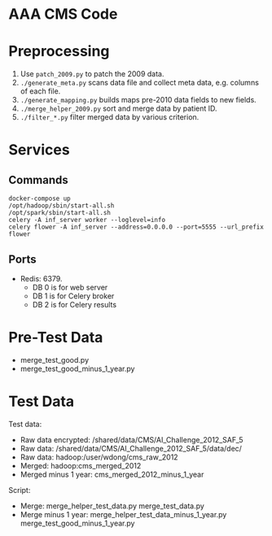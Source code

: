 # AAA CMS Code

# Preprocessing

1. Use `patch_2009.py` to patch the 2009 data.
2. `./generate_meta.py` scans data file and collect meta data, e.g.
   columns of each file.
3. `./generate_mapping.py` builds maps pre-2010 data fields to new
   fields.
4. `./merge_helper_2009.py` sort and merge data by patient ID.
5. `./filter_*.py` filter merged data by various criterion.


# Services

## Commands


```
docker-compose up
/opt/hadoop/sbin/start-all.sh
/opt/spark/sbin/start-all.sh
celery -A inf_server worker --loglevel=info
celery flower -A inf_server --address=0.0.0.0 --port=5555 --url_prefix
flower
```

## Ports

- Redis: 6379.
  * DB 0 is for web server
  * DB 1 is for Celery broker
  * DB 2 is for Celery results


# Pre-Test Data

- merge_test_good.py
- merge_test_good_minus_1_year.py

# Test Data

Test data:

- Raw data encrypted: /shared/data/CMS/AI_Challenge_2012_SAF_5
- Raw data: /shared/data/CMS/AI_Challenge_2012_SAF_5/data/dec/
- Raw data: hadoop:/user/wdong/cms_raw_2012 
- Merged: hadoop:cms_merged_2012
- Merged minus 1 year: cms_merged_2012_minus_1_year

Script:

- Merge: merge_helper_test_data.py  merge_test_data.py
- Merge minus 1 year: merge_helper_test_data_minus_1_year.py merge_test_good_minus_1_year.py

